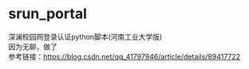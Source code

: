 # srun_portal
深澜校园网登录认证python脚本(河南工业大学版)  
因为无聊，做了  
参考链接：https://blog.csdn.net/qq_41797946/article/details/89417722
